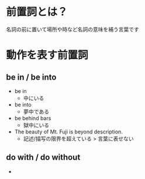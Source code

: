 # 前置詞とは？
名詞の前に置いて場所や時など名詞の意味を補う言葉です

# 動作を表す前置詞

## be in / be into
- be in
  - 中にいる
- be into
  - 夢中である
- be behind bars
  - 獄中にいる
- The beauty of Mt. Fuji is beyond description.
  - 記述/描写の限界を超えている > 言葉に表せない

## do with / do without
- 
